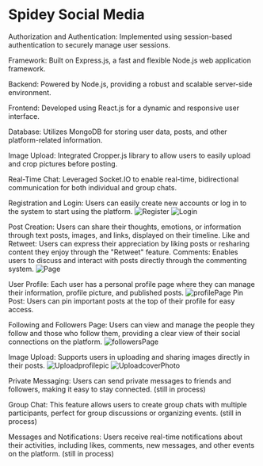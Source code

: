 # Spidey Social Media 

Authorization and Authentication: Implemented using session-based authentication to securely manage user sessions.

Framework: Built on Express.js, a fast and flexible Node.js web application framework.

Backend: Powered by Node.js, providing a robust and scalable server-side environment.

Frontend: Developed using React.js for a dynamic and responsive user interface.

Database: Utilizes MongoDB for storing user data, posts, and other platform-related information.

Image Upload: Integrated Cropper.js library to allow users to easily upload and crop pictures before posting.

Real-Time Chat: Leveraged Socket.IO to enable real-time, bidirectional communication for both individual and group chats.

Registration and Login: Users can easily create new accounts or log in to the system to start using the platform.
![Register](https://github.com/user-attachments/assets/d3cc42cb-af33-4890-981c-6f24d2a0de39)
![Login](https://github.com/user-attachments/assets/d1b1dd1e-6f54-444f-ab5d-eff5bb20c5d2)

Post Creation: Users can share their thoughts, emotions, or information through text posts, images, and links, displayed on their timeline.
Like and Retweet: Users can express their appreciation by liking posts or resharing content they enjoy through the "Retweet" feature.
Comments: Enables users to discuss and interact with posts directly through the commenting system.
![Page](https://github.com/user-attachments/assets/ad328317-eaa2-4437-83c7-7e35985cf0fa)

User Profile: Each user has a personal profile page where they can manage their information, profile picture, and published posts.
![profilePage](https://github.com/user-attachments/assets/234fa9d6-38af-4f2f-8aac-cf7266614e0f)
Pin Post: Users can pin important posts at the top of their profile for easy access.

Following and Followers Page: Users can view and manage the people they follow and those who follow them, providing a clear view of their social connections on the platform.
![followersPage](https://github.com/user-attachments/assets/9814a49c-0a4f-4c23-a54a-660eda4d19c9)

Image Upload: Supports users in uploading and sharing images directly in their posts.
![Uploadprofilepic](https://github.com/user-attachments/assets/dcaf17af-3c7e-48dd-9688-f14c3633bdbd)
![UploadcoverPhoto](https://github.com/user-attachments/assets/b246220e-276c-4fc2-ab7f-6c0010b4a453)

Private Messaging: Users can send private messages to friends and followers, making it easy to stay connected. (still in process)

Group Chat: This feature allows users to create group chats with multiple participants, perfect for group discussions or organizing events. (still in process)

Messages and Notifications: Users receive real-time notifications about their activities, including likes, comments, new messages, and other events on the platform. (still in process)
